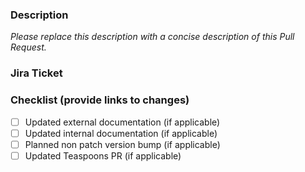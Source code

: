 ### Description 

_Please replace this description with a concise description of this Pull Request._

### Jira Ticket


### Checklist (provide links to changes)

- [ ] Updated external documentation (if applicable)
- [ ] Updated internal documentation (if applicable)
- [ ] Planned non patch version bump (if applicable)
- [ ] Updated Teaspoons PR (if applicable)
